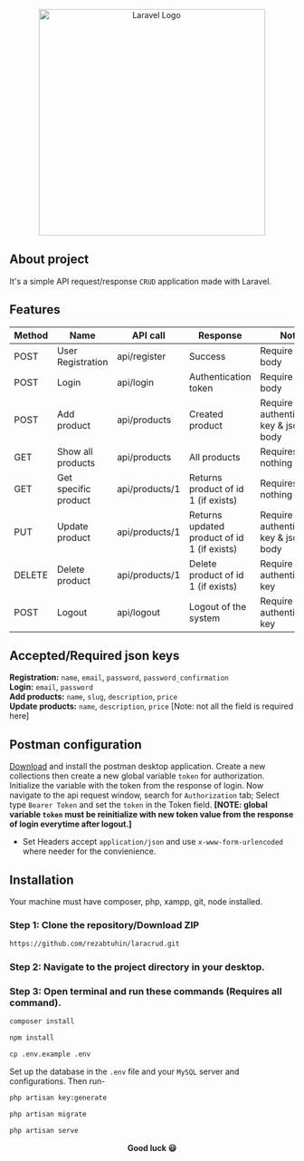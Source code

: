 <p align="center"><img src="https://camo.githubusercontent.com/0d601c68ab4ee554491ffe2aa994f48e47ff6447f295e1a359a07fb9fb070a64/68747470733a2f2f332e62702e626c6f6773706f742e636f6d2f2d6a7779624b6a314d6e49552f57423676395448714b7a492f414141414141414149586b2f475030673553313643656f31505032353254325259704d674156684a6866544541434c63422f73313630302f435255442e706e67" width="400" alt="Laravel Logo"></p>

## About project

It's a simple API request/response `CRUD` application made with Laravel.

## Features

| Method | Name                 | API call       | Response                                    | Note                                   |
| ------ | -------------------- | -------------- | ------------------------------------------- | -------------------------------------- |
| POST   | User Registration    | api/register   | Success                                     | Require json body                      |
| POST   | Login                | api/login      | Authentication token                        | Require json body                      |
| POST   | Add product          | api/products   | Created product                             | Require authentication key & json body |
| GET    | Show all products    | api/products   | All products                                | Requires nothing                       |
| GET    | Get specific product | api/products/1 | Returns product of id 1 (if exists)         | Requires nothing                       |
| PUT    | Update product       | api/products/1 | Returns updated product of id 1 (if exists) | Require authentication key & json body |
| DELETE | Delete product       | api/products/1 | Delete product of id 1 (if exists)          | Require authentication key             |
| POST   | Logout               | api/logout     | Logout of the system                        | Require authentication key             |

## Accepted/Required json keys

**Registration:** `name`, `email`, `password`, `password_confirmation`<br>
**Login:** `email`, `password` <br>
**Add products:** `name`, `slug`, `description`, `price` <br>
**Update products:** `name`, `description`, `price` [Note: not all the field is required here]<br>

## Postman configuration

[Download](https://www.postman.com/downloads/) and install the postman desktop application. Create a new collections then create a new global variable `token` for authorization. Initialize the variable with the token from the response of login. Now navigate to the api request window, search for `Authorization` tab; Select type `Bearer Token` and set the `token` in the Token field. **[NOTE: global variable `token` must be reinitialize with new token value from the response of login everytime after logout.]**

-   Set Headers accept `application/json` and use `x-www-form-urlencoded` where needer for the convienience.

## Installation

Your machine must have composer, php, xampp, git, node installed.

### Step 1: Clone the repository/Download ZIP

```sh
https://github.com/rezabtuhin/laracrud.git
```

### Step 2: Navigate to the project directory in your desktop.

### Step 3: Open terminal and run these commands (Requires all command).

```sh
composer install
```

```sh
npm install
```

```sh
cp .env.example .env
```

Set up the database in the `.env` file and your `MySQL` server and configurations. Then run-

```sh
php artisan key:generate
```

```sh
php artisan migrate
```

```sh
php artisan serve
```

<p align="center" style="font-weight: bold">Good luck 😃</p>
